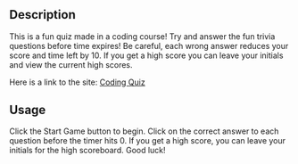 # <Coding Quiz>

## Description

This is a fun quiz made in a coding course! Try and answer the fun trivia questions before time expires! Be careful, each wrong answer reduces your score and time left by 10. If you get a high score you can leave your initials and view the current high scores.

Here is a link to the site:
[Coding Quiz](https://dy-lan8.github.io/coding-quiz/)


## Usage
Click the Start Game button to begin. Click on the correct answer to each question before the timer hits 0. If you get a high score, you can leave your initials for the high scoreboard. Good luck!
